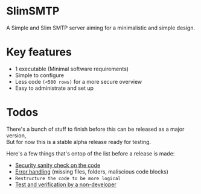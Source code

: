 SlimSMTP
========

A Simple and Slim SMTP server aiming for a minimalistic and simple design.


Key features
============
* 1 executable (Minimal software requirements)
* Simple to configure
* Less code `(<500 rows)` for a more secure overview
* Easy to administrate and set up


Todos
=====
There's a bunch of stuff to finish before this can be released as a major version,<br>
But for now this is a stable alpha release ready for testing.

Here's a few things that's ontop of the list before a release is made:

 * [Security sanity check on the code](https://github.com/Torxed/SlimSMTP/issues/3)
 * [Error handling](https://github.com/Torxed/SlimSMTP/issues/2) (missing files, folders, maliscious code blocks)
 * ```Restructure the code to be more logical```
 * [Test and verification by a non-developer](https://github.com/Torxed/SlimSMTP/issues/5)
